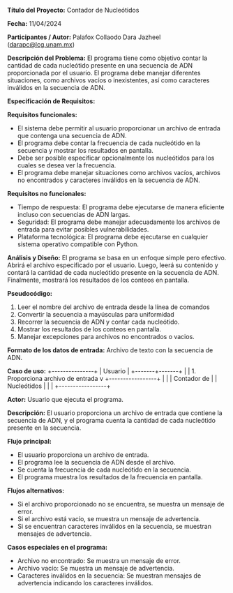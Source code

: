 **Título del Proyecto:** Contador de Nucleótidos

**Fecha:** 11/04/2024

**Participantes / Autor:** Palafox Collaodo Dara Jazheel (darapc@lcg.unam.mx)

**Descripción del Problema:** El programa tiene como objetivo contar la cantidad de cada nucleótido presente en una secuencia de ADN proporcionada por el usuario. El programa debe manejar diferentes situaciones, como archivos vacíos o inexistentes, así como caracteres inválidos en la secuencia de ADN.

**Especificación de Requisitos:**

**Requisitos funcionales:**
- El sistema debe permitir al usuario proporcionar un archivo de entrada que contenga una secuencia de ADN.
- El programa debe contar la frecuencia de cada nucleótido en la secuencia y mostrar los resultados en pantalla.
- Debe ser posible especificar opcionalmente los nucleótidos para los cuales se desea ver la frecuencia.
- El programa debe manejar situaciones como archivos vacíos, archivos no encontrados y caracteres inválidos en la secuencia de ADN.

**Requisitos no funcionales:**
- Tiempo de respuesta: El programa debe ejecutarse de manera eficiente incluso con secuencias de ADN largas.
- Seguridad: El programa debe manejar adecuadamente los archivos de entrada para evitar posibles vulnerabilidades.
- Plataforma tecnológica: El programa debe ejecutarse en cualquier sistema operativo compatible con Python.


**Análisis y Diseño:** El programa se basa en un enfoque simple pero efectivo. Abrirá el archivo especificado por el usuario. Luego, leerá su contenido y contará la cantidad de cada nucleótido presente en la secuencia de ADN. Finalmente, mostrará los resultados de los conteos en pantalla.

**Pseudocódigo:**
1. Leer el nombre del archivo de entrada desde la línea de comandos
4. Convertir la secuencia a mayúsculas para uniformidad
5. Recorrer la secuencia de ADN y contar cada nucleótido.
6. Mostrar los resultados de los conteos en pantalla.
13. Manejar excepciones para archivos no encontrados o vacios.

**Formato de los datos de entrada:** Archivo de texto con la secuencia de ADN.

**Caso de uso:**
+---------------+
|   Usuario     |
+-------+-------+
        |
        | 1. Proporciona archivo de entrada
        v
+-----------------+
|                 |
| Contador de    |
| Nucleótidos    |
|                 |
+-----------------+

**Actor:** Usuario que ejecuta el programa.

**Descripción:** El usuario proporciona un archivo de entrada que contiene la secuencia de ADN, y el programa cuenta la cantidad de cada nucleótido presente en la secuencia.

**Flujo principal:**
- El usuario proporciona un archivo de entrada.
- El programa lee la secuencia de ADN desde el archivo.
- Se cuenta la frecuencia de cada nucleótido en la secuencia.
- El programa muestra los resultados de la frecuencia en pantalla.



**Flujos alternativos:**
- Si el archivo proporcionado no se encuentra, se muestra un mensaje de error.
- Si el archivo está vacío, se muestra un mensaje de advertencia.
- Si se encuentran caracteres inválidos en la secuencia, se muestran mensajes de advertencia.


**Casos especiales en el programa:** 
- Archivo no encontrado: Se muestra un mensaje de error.
- Archivo vacío: Se muestra un mensaje de advertencia.
- Caracteres inválidos en la secuencia: Se muestran mensajes de advertencia indicando los caracteres inválidos.
